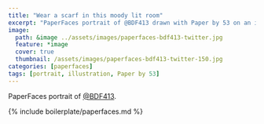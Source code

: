 ```yaml
---
title: "Wear a scarf in this moody lit room"
excerpt: "PaperFaces portrait of @BDF413 drawn with Paper by 53 on an iPad."
image: 
  path: &image ../assets/images/paperfaces-bdf413-twitter.jpg 
  feature: *image
  cover: true
  thumbnail: /assets/images/paperfaces-bdf413-twitter-150.jpg
categories: [paperfaces]
tags: [portrait, illustration, Paper by 53]
---
```


PaperFaces portrait of [@BDF413](https://twitter.com/BDF413).

{% include boilerplate/paperfaces.md %}
